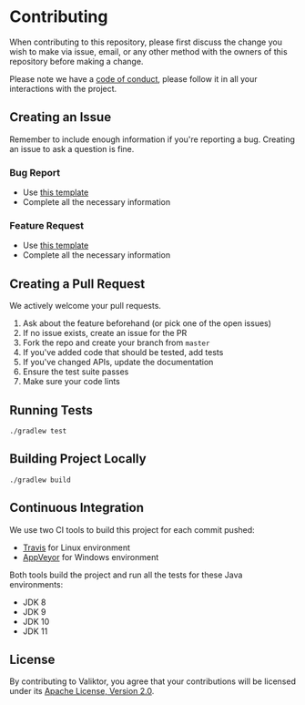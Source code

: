 # Contributing

When contributing to this repository, please first discuss the change you wish to make via issue,
email, or any other method with the owners of this repository before making a change.

Please note we have a [code of conduct](CODE_OF_CONDUCT.md), please follow it in all your interactions with the project.

## Creating an Issue

Remember to include enough information if you're reporting a bug.
Creating an issue to ask a question is fine.

### Bug Report

* Use [this template](.github/ISSUE_TEMPLATE/BUG_REPORT.md)
* Complete all the necessary information

### Feature Request

* Use [this template](.github/ISSUE_TEMPLATE/FEATURE_REQUEST.md)
* Complete all the necessary information

## Creating a Pull Request

We actively welcome your pull requests.

1. Ask about the feature beforehand (or pick one of the open issues)
2. If no issue exists, create an issue for the PR
3. Fork the repo and create your branch from `master`
4. If you've added code that should be tested, add tests
5. If you've changed APIs, update the documentation
6. Ensure the test suite passes
7. Make sure your code lints

## Running Tests

`./gradlew test`

## Building Project Locally

`./gradlew build`

## Continuous Integration

We use two CI tools to build this project for each commit pushed:

* [Travis](https://travis-ci.org/valiktor/valiktor) for Linux environment
* [AppVeyor](https://ci.appveyor.com/project/rodolphocouto/valiktor) for Windows environment

Both tools build the project and run all the tests for these Java environments:

* JDK 8
* JDK 9
* JDK 10
* JDK 11

## License
By contributing to Valiktor, you agree that your contributions will be licensed under its [Apache License, Version 2.0](LICENSE).
